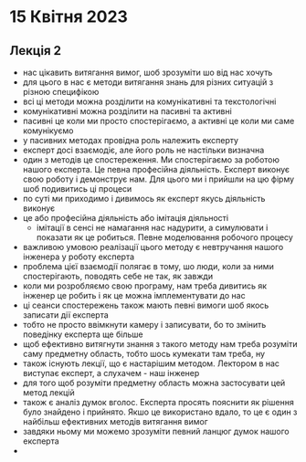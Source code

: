 # 15 Квітня 2023

## Лекція 2

- нас цікавить витягання вимог, шоб зрозуміти шо від нас хочуть
- для цього в нас є методи витягання знань для різних ситуацій з різною специфікою
- всі ці методи можна розділити на комунікативні та текстологічні
- комунікативні можна розділити на пасивні та активні
- пасивні це коли ми просто спостерігаємо, а активні це коли ми саме комунікуємо
- у пасивних методах провідна роль належить експерту
- експерт досі взаємодіє, але його роль не настільки визначна
- один з методів це спостереження. Ми спостерігаємо за роботою нашого експерта. Це певна професійна діяльність. Експерт виконує свою роботу і демонструє нам. Для цього ми і прийшли на цю фірму шоб подивитись ці процеси
- по суті ми приходимо і дивимось як експерт якусь діяльність виконує
- це або професійна діяльність або імітація діяльності
  - імітації в сенсі не намагання нас надурити, а симулювати і показати як це робиться. Певне моделювання робочого процесу
- важливою умовою реалізації цього методу є невтручання нашого інженера у роботу експерта
- проблема цієї взаємодії полягає в тому, шо люди, коли за ними спостерігають, поводять себе не так, як завжди
- коли ми розробляємо свою програму, нам треба дивитись як інженер це робить і як це можна імплементувати до нас
- ці сеанси спостережень також мають певні вимоги шоб якось записати дії експерта
- тобто не просто ввімкнути камеру і записувати, бо то змінить поведінку експерта ще більше
- щоб ефективно витягнути знання з такого методу нам треба розуміти саму предметну область, тобто шось кумекати там треба, ну
- також існують лекції, що є настарішим методом. Лектором в нас виступає експерт, а слухачем - наш інженер
- для того щоб розуміти предметну область можна застосувати цей метод лекцій
- також є аналіз думок вголос. Експерта просять пояснити як рішення було знайдено і прийнято. Якшо це використано вдало, то це є один з найбільш ефективних методів витягання вимог
- завдяки ньому ми можемо зрозуміти певний ланцюг думок нашого експерта
-
